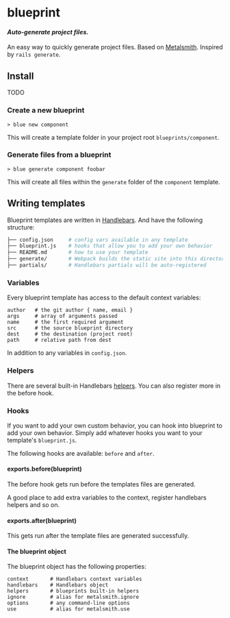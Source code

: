 blueprint
========================================

#### _Auto-generate project files._

An easy way to quickly generate project files. Based on
[Metalsmith](metalsmith). Inspired by `rails generate`.

## Install

TODO

### Create a new blueprint
```
> blue new component
```
This will create a template folder in your project root `blueprints/component`.

### Generate files from a blueprint
```
> blue generate component foobar
```
This will create all files within the `generate` folder of the `component`
template.

## Writing templates

Blueprint templates are written in [Handlebars](handlebars). And have the
following structure:

```bash
├── config.json     # config vars available in any template
├── blueprint.js    # hooks that allow you to add your own behavior
├── README.md       # how to use your template
├── generate/       # Webpack builds the static site into this directory
├── partials/       # Handlebars partials will be auto-registered
```

### Variables
Every blueprint template has access to the default context variables:
```
author   # the git author { name, email }
args     # array of arguments passed
name     # the first required argument
src      # the source blueprint directory
dest     # the destination (project root)
path     # relative path from dest
```
In addition to any variables in `config.json`.

### Helpers
There are several built-in Handlebars [helpers](./lib/helpers/handlebars.js).
You can also register more in the before hook.

### Hooks
If you want to add your own custom behavior, you can hook into blueprint to add
your own behavior. Simply add whatever hooks you want to your template's
`blueprint.js`.

The following hooks are available: `before` and `after`.

#### exports.before(blueprint)
The before hook gets run before the templates files are generated.

A good place to add extra variables to the context, register handlebars helpers
and so on.

#### exports.after(blueprint)
This gets run after the template files are generated successfully.

#### The blueprint object
The blueprint object has the following properties:
```
context       # Handlebars context variables
handlebars    # Handlebars object
helpers       # blueprints built-in helpers
ignore        # alias for metalsmith.ignore
options       # any command-line options
use           # alias for metalsmith.use
```

[handlebars]: http://handlebarsjs.com/
[metalsmith]: https://github.com/segmentio/metalsmith
[prettier]: https://github.com/prettier/prettier
[standard]: http://standardjs.com/
[yarn-install]: https://yarnpkg.com/lang/en/docs/install/
